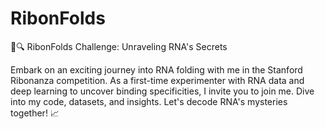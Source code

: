 # RibonFolds

🧬🔍 RibonFolds Challenge: Unraveling RNA's Secrets

Embark on an exciting journey into RNA folding with me in the Stanford Ribonanza competition. As a first-time experimenter with RNA data and deep learning to uncover binding specificities, I invite you to join me. Dive into my code, datasets, and insights. Let's decode RNA's mysteries together! 📈
